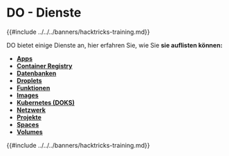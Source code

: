 # DO - Dienste

{{#include ../../../banners/hacktricks-training.md}}

DO bietet einige Dienste an, hier erfahren Sie, wie Sie **sie auflisten können:**

- [**Apps**](do-apps.md)
- [**Container Registry**](do-container-registry.md)
- [**Datenbanken**](do-databases.md)
- [**Droplets**](do-droplets.md)
- [**Funktionen**](do-functions.md)
- [**Images**](do-images.md)
- [**Kubernetes (DOKS)**](do-kubernetes-doks.md)
- [**Netzwerk**](do-networking.md)
- [**Projekte**](do-projects.md)
- [**Spaces**](do-spaces.md)
- [**Volumes**](do-volumes.md)

{{#include ../../../banners/hacktricks-training.md}}
